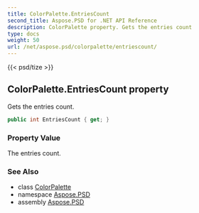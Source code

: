 ```yaml
---
title: ColorPalette.EntriesCount
second_title: Aspose.PSD for .NET API Reference
description: ColorPalette property. Gets the entries count
type: docs
weight: 50
url: /net/aspose.psd/colorpalette/entriescount/
---
```

{{< psd/tize >}}
## ColorPalette.EntriesCount property

Gets the entries count.

```csharp
public int EntriesCount { get; }
```

### Property Value

The entries count.

### See Also

* class [ColorPalette](../)
* namespace [Aspose.PSD](../../colorpalette/)
* assembly [Aspose.PSD](../../../)


